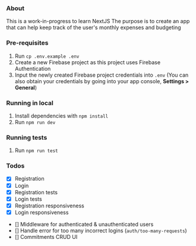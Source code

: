 ### About

This is a work-in-progress to learn NextJS
The purpose is to create an app that can help keep track of the user's monthly expenses and budgeting

### Pre-requisites

1. Run `cp .env.example .env`
1. Create a new Firebase project as this project uses Firebase Authentication
1. Input the newly created Firebase project credentials into `.env` (You can also obtain your credentials by going into your app console, **Settings > General**)
 <!-- 1. Generate a service account key by going to **Settings > Service accounts > Firebase Admin SDK > Generate new private key** (This is because we are using Firebase authentication with NextJS Auth)
1. Save the generated key into the root directory
1. Update `GOOGLE_APPLICATION_CREDENTIALS` variable in your `.env` with the relative path of the generated service account key (Ex: `./your-app-firebase-admin-sdk.json`) -->

### Running in local

1. Install dependencies with `npm install`
1. Run `npm run dev`

### Running tests

1. Run `npm run test`

### Todos

-   [x] Registration
-   [x] Login
-   [x] Registration tests
-   [x] Login tests
-   [x] Registration responsiveness
-   [x] Login responsiveness
-   [] Middleware for authenticated & unauthenticated users
-   [] Handle error for too many incorrect logins (`auth/too-many-requests`)
-   [] Commitments CRUD UI
